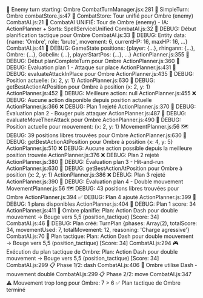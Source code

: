 👹 Enemy turn starting: Ombre
CombatTurnManager.jsx:281 🔴 SimpleTurn: Ombre
combatStore.js:47 🎯 CombatStore: Tour unifié pour Ombre (enemy)
CombatAI.js:21 🎯 CombatAI UNIFIÉ: Tour de Ombre (enemy) - IA: ActionPlanner + Sorts: SpellServiceUnified
CombatAI.js:32 🧠 DEBUG: Début planification tactique pour Ombre
CombatAI.js:33 🧠 DEBUG: Entity data: {name: 'Ombre', role: 'brute', movement: 6, currentHP: 16, maxHP: 16, …}
CombatAI.js:41 🧠 DEBUG: GameState positions: {player: {…}, rhingann: {…}, Ombre: {…}, Gobelin: {…}, playerStartPos: {…}, …}
ActionPlanner.js:355 🎯 DEBUG: Début planCompleteTurn pour Ombre
ActionPlanner.js:360 🎯 DEBUG: Évaluation plan 1 - Attaque sur place
ActionPlanner.js:431 🎯 DEBUG: evaluateAttackInPlace pour Ombre
ActionPlanner.js:435 🎯 DEBUG: Position actuelle: {x: 2, y: 1}
ActionPlanner.js:630 🎯 DEBUG: getBestActionAtPosition pour Ombre à position {x: 2, y: 1}
ActionPlanner.js:452 🎯 DEBUG: Meilleure action: null
ActionPlanner.js:455 ❌ DEBUG: Aucune action disponible depuis position actuelle
ActionPlanner.js:366 ❌ DEBUG: Plan 1 rejeté
ActionPlanner.js:370 🎯 DEBUG: Évaluation plan 2 - Bouger puis attaquer
ActionPlanner.js:487 🎯 DEBUG: evaluateMoveThenAttack pour Ombre
ActionPlanner.js:490 🎯 DEBUG: Position actuelle pour mouvement: {x: 2, y: 1}
MovementPlanner.js:56 🗺️ DEBUG: 39 positions libres trouvées pour Ombre
ActionPlanner.js:630 🎯 DEBUG: getBestActionAtPosition pour Ombre à position {x: 4, y: 5}
ActionPlanner.js:510 ❌ DEBUG: Aucune action possible depuis la meilleure position trouvée
ActionPlanner.js:376 ❌ DEBUG: Plan 2 rejeté
ActionPlanner.js:380 🎯 DEBUG: Évaluation plan 3 - Hit-and-run
ActionPlanner.js:630 🎯 DEBUG: getBestActionAtPosition pour Ombre à position {x: 2, y: 1}
ActionPlanner.js:386 ❌ DEBUG: Plan 3 rejeté
ActionPlanner.js:390 🎯 DEBUG: Évaluation plan 4 - Double mouvement
MovementPlanner.js:56 🗺️ DEBUG: 43 positions libres trouvées pour Ombre
ActionPlanner.js:394 ✅ DEBUG: Plan 4 ajouté
ActionPlanner.js:399 🎯 DEBUG: 1 plans disponibles
ActionPlanner.js:404 🎯 DEBUG: Plan 1 score: 34
ActionPlanner.js:411 🧠 Ombre planifie: Plan: Action Dash pour double mouvement → Bouge vers 5,5 (position_tactique) [Score: 34]
CombatAI.js:46 🧠 DEBUG: Plan créé: TurnPlan {phases: Array(2), totalScore: 34, movementUsed: 7, totalMovement: 12, reasoning: 'Charge agressive'}
CombatAI.js:70 🎯 Plan tactique: Plan: Action Dash pour double mouvement → Bouge vers 5,5 (position_tactique) [Score: 34]
CombatAI.js:294 🎮 Exécution du plan tactique de Ombre: Plan: Action Dash pour double mouvement → Bouge vers 5,5 (position_tactique) [Score: 34]
CombatAI.js:299 📋 Phase 1/2: dash
CombatAI.js:406 🏃 Ombre utilise Dash - mouvement doublé
CombatAI.js:299 📋 Phase 2/2: move
CombatAI.js:347 ⚠️ Mouvement trop long pour Ombre: 7 > 6
✅ Plan tactique de Ombre terminé